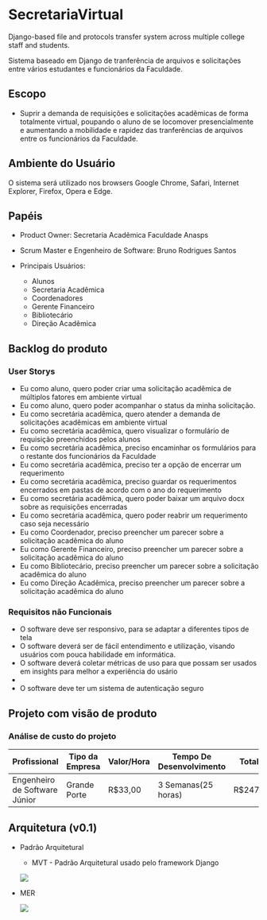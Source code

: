 # SecretariaVirtual
Django-based file and protocols transfer system across multiple college staff and students.

Sistema baseado em Django de tranferência de arquivos e solicitações entre vários estudantes e funcionários da Faculdade.

## Escopo

* Suprir a demanda de requisições e solicitações acadêmicas de forma totalmente virtual,
poupando o aluno de se locomover presencialmente e aumentando a mobilidade e rapidez das tranferências de arquivos entre os funcionários da Faculdade.

## Ambiente do Usuário
O sistema será utilizado nos browsers Google Chrome, Safari, Internet Explorer, Firefox, Opera e Edge.

## Papéis

* Product Owner: Secretaria Acadêmica Faculdade Anasps
* Scrum Master e Engenheiro de Software: Bruno Rodrigues Santos
* Principais Usuários:
	
	* Alunos
	* Secretaria Acadêmica
	* Coordenadores
	* Gerente Financeiro
	* Bibliotecário
	* Direção Acadêmica

## Backlog do produto

### User Storys

* Eu como aluno, quero poder criar uma solicitação acadêmica de múltiplos fatores em ambiente virtual
* Eu como aluno, quero poder acompanhar o status da minha solicitação.
* Eu como secretária acadêmica, quero atender a demanda de solicitações acadêmicas em ambiente virtual
* Eu como secretária acadêmica, quero visualizar o formulário de requisição preenchidos pelos alunos
* Eu como secretária acadêmica, preciso encaminhar os formulários para o restante dos funcionários da Faculdade
* Eu como secretária acadêmica, preciso ter a opção de encerrar um requerimento
* Eu como secretária acadêmica, preciso guardar os requerimentos encerrados em pastas de acordo com o ano do requerimento
* Eu como secretária acadêmica, quero poder baixar um arquivo docx sobre as requisições encerradas
* Eu como secretária acadêmica, quero poder reabrir um requerimento caso seja necessário
* Eu como Coordenador, preciso preencher um parecer sobre a solicitação acadêmica do aluno
* Eu como Gerente Financeiro, preciso preencher um parecer sobre a solicitação acadêmica do aluno
* Eu como Bibliotecário, preciso preencher um parecer sobre a solicitação acadêmica do aluno
* Eu como Direção Acadêmica, preciso preencher um parecer sobre a solicitação acadêmica do aluno

### Requisitos não Funcionais

* O software deve ser responsivo, para se adaptar a diferentes tipos de tela
* O software deverá ser de fácil entendimento e utilização, visando usuários com pouca habilidade em informática.
* O software deverá coletar métricas de uso para que possam ser usados em insights para melhor a experiência do usário
* 
* O software deve ter um sistema de autenticação seguro

## Projeto com visão de produto

### Análise de custo do projeto

|Profissional|Tipo da Empresa|Valor/Hora|Tempo De Desenvolvimento|Total
|----|------|------|--------|------|
|Engenheiro de Software Júnior|Grande Porte|R$33,00|3 Semanas(25 horas)|R$2475

## Arquitetura (v0.1)

* Padrão Arquitetural
  * MVT - Padrão Arquitetural usado pelo framework Django
  
  ![](https://mdn.mozillademos.org/files/13931/basic-django.png)

* MER

  ![](https://i.imgur.com/rotiFsL.jpg)
